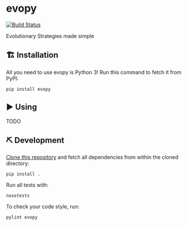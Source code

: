 # evopy

[![Build Status](https://travis-ci.com/evopy/evopy.svg?branch=master)](https://travis-ci.com/evopy/evopy)

Evolutionary Strategies made simple

## 🏗 Installation

All you need to use evopy is Python 3! Run this command to fetch it from PyPI:

```
pip install evopy
```

## ▶️ Using

TODO

## ⛏ Development

[Clone this repository](https://github.com/evopy/evopy) and fetch all dependencies from within the cloned directory:

```
pip install .
```

Run all tests with:

```
nosetests
```

To check your code style, run:

```
pylint evopy
```
